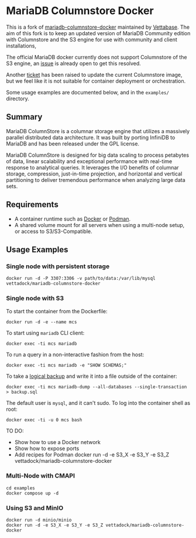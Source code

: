 # MariaDB Columnstore Docker

This is a fork of [mariadb-columnstore-docker](https://github.com/mariadb-corporation/mariadb-columnstore-docker/tree/master) maintained by [Vettabase](https://vettabase.com/).
The aim of this fork is to keep an updated version of MariaDB Community edition with Columnstore and the S3 engine for use with community and client installations,

The official MariaDB docker currently does not support Columnstore of the S3 engine, an [issue](https://github.com/MariaDB/mariadb-docker/issues/457) is already open to get this resolved.

Another [ticket](https://jira.mariadb.org/browse/MCOL-5646) has been raised to update the current Columnstore image, but we feel like it is not suitable for container deployment or orchestration.

Some usage examples are documented below, and in the `examples/` directory.

## Summary

MariaDB ColumnStore is a columnar storage engine that utilizes a massively parallel distributed data architecture. It was built by porting InfiniDB to MariaDB and has been released under the GPL license.

MariaDB ColumnStore is designed for big data scaling to process petabytes of data, linear scalability and exceptional performance with real-time response to analytical queries. It leverages the I/O benefits of columnar storage, compression, just-in-time projection, and horizontal and vertical partitioning to deliver tremendous performance when analyzing large data sets.

## Requirements

* A container runtime such as [Docker](https://www.docker.com/) or [Podman](https://podman.io/).
* A shared volume mount for all servers when using a multi-node setup, or access to S3/S3-Compatible.

## Usage Examples

### Single node with persistent storage

    docker run -d -P 3307:3306 -v path/to/data:/var/lib/mysql vettadock/mariadb-columnstore-docker

### Single node with S3

To start the container from the Dockerfile:

    docker run -d -e --name mcs

To start using `mariadb` CLI client:

    docker exec -ti mcs mariadb

To run a query in a non-interactive fashion from the host:

    docker exec -ti mcs mariadb -e "SHOW SCHEMAS;"

To take a [logical backup](https://mariadb.com/kb/en/mariadb-dump/) and write it into a file outside of the container:

    docker exec -ti mcs mariadb-dump --all-databases --single-transaction > backup.sql

The default user is `mysql`, and it can't sudo. To log into the container shell as root:

    docker exec -ti -u 0 mcs bash

TO DO:

* Show how to use a Docker network
* Show how to expose ports
* Add recipes for Podman
    docker run -d -e S3_X -e S3_Y -e S3_Z vettadock/mariadb-columnstore-docker

### Multi-Node with CMAPI

    cd examples
    docker compose up -d

### Using S3 and MinIO

    docker run -d minio/minio
    docker run -d -e S3_X -e S3_Y -e S3_Z vettadock/mariadb-columnstore-docker
